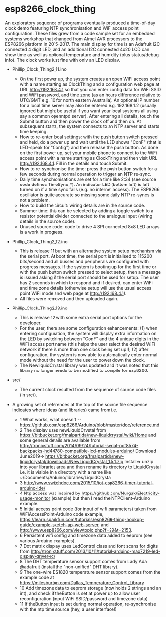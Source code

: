 # esp8266_clock_thing

An exploratory sequence of programs eventually produced a time-of-day clock demo featuring NTP synchronisation and WiFi access point configuration. These files grew from a code sample set for an embedded systems workshop that changed from Atmel AVR processors to the ESP8266 platform in 2015-2017. The main display for time is an Adafruit I2C connected 4 digit LED, and an additional I2C connected 4x20 LCD can show time as well as optional temperature and humidity (plus status/debug info). The clock works just fine with only an LED display.

* Phillip_Clock_Thing2_11.ino
   - On the first power up, the system creates an open WiFi access point with a name starting as ClockThing and a configuration web page at URL http://192.168.4.1 so that you can enter config data for WiFi SSID and WiFi password, and time zone (as an hours difference relative to UTC/GMT e.g. 10 for north eastern Australia). An optional IP number for a local time server may also be entered e.g. 192.168.1.2 (usually ignored but might be useful if you want your local systems all using say a common openntpd server). After entering all details, touch the Submit button and then power the clock off and then on. At subsequent starts, the system connects to an NTP server and starts time keeping.
   - How to re-enter local settings: with the push button switch pressed and held, do a power up and wait until the LED shows "ConF" (that is LED-speak for "Config") and then release the push button. As done on the first power up, set your mobile phone to connect to the WiFi access point with a name starting as ClockThing and then visit URL http://192.168.4.1. Fill in the details and touch Submit.
   - How to re-synchronise the time: press the push button switch for a few seconds during normal operation to trigger an NTP re-sync.
   - Daily time synchronisations are set for a time like 2:34 (see source code defines TimeSync_*). An indicator LED (bottom left) is left turned on if a time sync fails (e.g. no internet access). The ESP8266 oscillator is quite accurate so missing some daily NTP re-syncs is not a problem.
   - How to build the circuit: wiring details are in the source code.
   - Summer time: this can be selected by adding a toggle switch to a resistor potential divider connected to the analogue input (wiring details in the source code).
   - Unused source code: code to drive 4 SPI connected 8x8 LED arrays is a work in progress.

* Phillip_Clock_Thing2_12.ino
   - This is release 11 but with an alternative system setup mechanism via the serial port. At boot time, the serial port is initialised to 115200 bits/second and all busses and peripherals are configured with progress messages. If the system is booting up for the first time or with the push button switch pressed to select setup, then a message is issued asking if the serial port should be used for setup. The user has 2 seconds in which to respond and if desired, can enter WiFi and time zone details (otherwise setup will use the usual access point WiFi mode and web page at http://192.168.4.1).
   - All files were removed and then uploaded again.

* Phillip_Clock_Thing2_13.ino
   - This is release 12 with some extra serial port options for the developer.
   - For the user, there are some configuration enhancements: (1) when entering configuration, the system will display extra information on the LED by switching between "ConF" and the 4 unique digits in the WiFi access port name (this helps the user select the desired WiFi network if there is more than one clock being set up!); (2) after configuration, the system is now able to automatically enter normal mode without the need for the user to power down the clock.
   - The NewliquidCrystal library was updated and it was noted that this library no longer needs to be modified to compile for esp8266.

* src/
   - The current clock resulted from the sequence of source code files (in src/).

* A growing set of references at the top of the source file sequence indicates where ideas (and libraries) came from i.e.
   - 1 What works, what doesn't -- https://github.com/esp8266/Arduino/blob/master/doc/reference.md
   - 2 The display uses newLiquidCrystal from https://bitbucket.org/fmalpartida/new-liquidcrystal/wiki/Home
       and some general details are available from
       http://tronixstuff.com/2014/09/24/tutorial-serial-pcf8574-backpacks-hd44780-compatible-lcd-modules-arduino/
       Download June2019=> https://bitbucket.org/fmalpartida/new-liquidcrystal/downloads/NewLiquidCrystal_1.5.1.zip
       Install=> unzip into your libraries area and then rename its directory to LiquidCrystal i.e. it
                 is visible in a directory with a name like ~/Documents/Arduino/libraries/LiquidCrystal
   - 3 http://www.switchdoc.com/2015/10/iot-esp8266-timer-tutorial-arduino-ide/
   - 4 Ntp access was inspired by https://github.com/Nurgak/Electricity-usage-monitor (example) but then I read
       the NTPClient-Arduino example.
   - 5 Initial access point code (for input of wifi parameters) taken from  WiFiAccessPoint-Arduino code example,
       https://learn.sparkfun.com/tutorials/esp8266-thing-hookup-guide/example-sketch-ap-web-server, and
       http://www.esp8266.com/viewtopic.php?f=29&t=2153.
   - 6 Persistent wifi config and timezone data added to eeprom (see various Arduino examples).
   - 7 Dot matrix display uses LedControl class and font scans for digits from 
       http://tronixstuff.com/2013/10/11/tutorial-arduino-max7219-led-display-driver-ic/
   - 8 The DHT temperature sensor support comes from Lady Ada @adafruit (install the "non-unified" DHT library).
   - 9 The one-wire DS1820 temperature sensor support comes from the example code at
         https://milesburton.com/Dallas_Temperature_Control_Library
   - 10 Add timezone data to eeprom storage (now holds 2 strings and an int), and check if theButton is set at
       power up to allow user reconfiguration (input WiFi SSID/password and timezone data)
   - 11 If theButton input is set during normal operation, re-synchronise with the ntp time source (hey, a user
       interface!)
